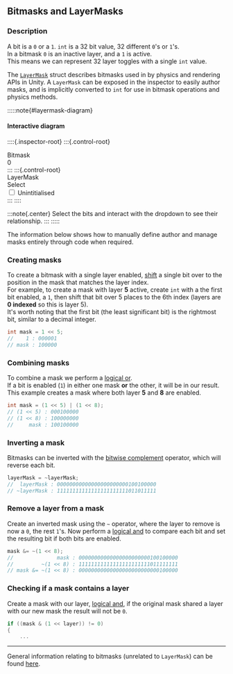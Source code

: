 ## Bitmasks and LayerMasks

### Description

A bit is a `0` or a `1`. `int` is a 32 bit value, 32 different `0`'s or `1`'s.  
In a bitmask `0` is an inactive layer, and a `1` is active.  
This means we can represent 32 layer toggles with a single `int` value.

The [`LayerMask`](https://docs.unity3d.com/ScriptReference/LayerMask.html) struct describes bitmasks used in by physics
and rendering APIs in Unity.
A `LayerMask` can be exposed in the inspector to easily author masks, and is implicitly converted to `int` for use in
bitmask operations and physics methods.

:::::note{#layermask-diagram}
#### Interactive diagram
<script type="module" src="/Scripts/Interactive/Bitmasks/layerMaskDropdown.js?v=1.0.1"></script>  
::::{.inspector-root}
:::{.control-root}
<div class="control-label">Bitmask</div>
<div class="control-element bitmask" id="layermask-bitmask">
<span class="bitmask__bit-container">0</span>
</div>
:::
:::{.control-root}
<div class="control-label">LayerMask</div>
<div class="control-element control-dropdown" id="layermask-dropdown">
  <label class="control-dropdown__label" tabindex="0">Select</label>

  <div class="control-dropdown__list">
    <label class="control-dropdown__option" tabindex="-1">
      <input type="checkbox" name="control-dropdown__checkbox" value="Example" tabindex="-1" />
      Unintitialised
    </label>
  </div>
</div>
:::
::::

:::note{.center}
Select the bits and interact with the dropdown to see their relationship.
:::
:::::

The information below shows how to manually define author and manage masks entirely through code when required.

### Creating masks

To create a bitmask with a single layer
enabled, [shift](https://docs.microsoft.com/en-us/dotnet/csharp/language-reference/operators/bitwise-and-shift-operators#left-shift-operator-)
a single bit over to the position in the mask that matches the layer index.  
For example, to create a mask with layer **5** active, create `int` with a the first bit enabled, a `1`, then shift that
bit over 5 places to the 6th index (layers are **0 indexed** so this is layer 5).  
It's worth noting that the first bit (the least significant bit) is the rightmost bit, similar to a decimal integer.

```csharp
int mask = 1 << 5;
//    1 : 000001
// mask : 100000
```

### Combining masks

To combine a mask we perform
a [logical or](https://docs.microsoft.com/en-us/dotnet/csharp/language-reference/operators/boolean-logical-operators#logical-or-operator-).  
If a bit is enabled (`1`) in either one mask **or** the other, it will be in our result.  
This example creates a mask where both layer **5** and **8** are enabled.

```csharp
int mask = (1 << 5) | (1 << 8);
// (1 << 5) : 000100000
// (1 << 8) : 100000000
//     mask : 100100000
```

### Inverting a mask

Bitmasks can be inverted with
the [bitwise complement](https://docs.microsoft.com/en-us/dotnet/csharp/language-reference/operators/bitwise-and-shift-operators#bitwise-complement-operator-)
operator, which will reverse each bit.

```csharp
layerMask = ~layerMask;
//  layerMask : 00000000000000000000000100100000
// ~layerMask : 11111111111111111111111011011111
```

### Remove a layer from a mask

Create an inverted mask using the `~` operator, where the layer to remove is now a `0`, the rest `1`'s. Now perform
a [logical and](https://docs.microsoft.com/en-us/dotnet/csharp/language-reference/operators/boolean-logical-operators#logical-and-operator-)
to compare each bit and set the resulting bit if both bits are enabled.

```csharp
mask &= ~(1 << 8);
//              mask : 00000000000000000000000100100000
//         ~(1 << 8) : 11111111111111111111111011111111
// mask &= ~(1 << 8) : 00000000000000000000000000100000
```

### Checking if a mask contains a layer

Create a mask with our
layer, [logical and](https://docs.microsoft.com/en-us/dotnet/csharp/language-reference/operators/boolean-logical-operators#logical-and-operator-),
if the original mask shared a layer with our new mask the result will not be `0`.

```csharp
if ((mask & (1 << layer)) != 0)
{
    ...
```

---  

General information relating to bitmasks (unrelated to `LayerMask`) can be found [here](../../Info/Bitmasks.md).